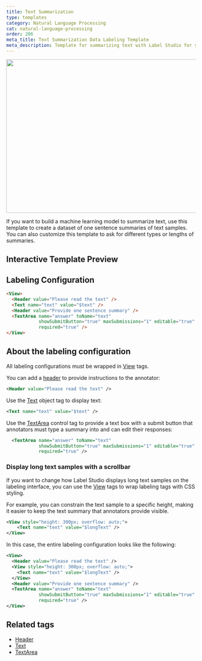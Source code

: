 ```yaml
---
title: Text Summarization
type: templates
category: Natural Language Processing
cat: natural-language-processing
order: 206
meta_title: Text Summarization Data Labeling Template
meta_description: Template for summarizing text with Label Studio for your machine learning and data science projects.
---
```


<img src="/images/templates/text-summarization.png" alt="" class="gif-border" width="552px" height="408px" />

If you want to build a machine learning model to summarize text, use this template to create a dataset of one sentence summaries of text samples. You can also customize this template to ask for different types or lengths of summaries. 

## Interactive Template Preview

<div id="main-preview"></div>

## Labeling Configuration

```html
<View>
  <Header value="Please read the text" />
  <Text name="text" value="$text" />
  <Header value="Provide one sentence summary" />
  <TextArea name="answer" toName="text"
            showSubmitButton="true" maxSubmissions="1" editable="true"
            required="true" />
</View>
```

## About the labeling configuration

All labeling configurations must be wrapped in [View](/tags/view.html) tags.

You can add a [header](/tags/header.html) to provide instructions to the annotator:
```xml
<Header value="Please read the text" />
```

Use the [Text](/tags/text.html) object tag to display text:
```xml
<Text name="text" value="$text" />
```

Use the [TextArea](/tags/textarea.html) control tag to provide a text box with a submit button that annotators must type a summary into and can edit their responses:
```xml
  <TextArea name="answer" toName="text"
            showSubmitButton="true" maxSubmissions="1" editable="true"
            required="true" />
```


<!-- no header here because another PR has another enhancement-->

### Display long text samples with a scrollbar

If you want to change how Label Studio displays long text samples on the labeling interface, you can use the [View](/tags/view.html) tags to wrap labeling tags with CSS styling. 

For example, you can constrain the text sample to a specific height, making it easier to keep the text summary that annotators provide visible.
```xml
<View style="height: 300px; overflow: auto;">
    <Text name="text" value="$longText" />
</View>
```

In this case, the entire labeling configuration looks like the following:
```xml
<View>
  <Header value="Please read the text" />
  <View style="height: 300px; overflow: auto;">
    <Text name="text" value="$longText" />
  </View>
  <Header value="Provide one sentence summary" />
  <TextArea name="answer" toName="text" 
            showSubmitButton="true" maxSubmissions="1" editable="true" 
            required="true" />
</View>
```

## Related tags

- [Header](/tags/header.html)
- [Text](/tags/text.html)
- [TextArea](/tags/textarea.html)
